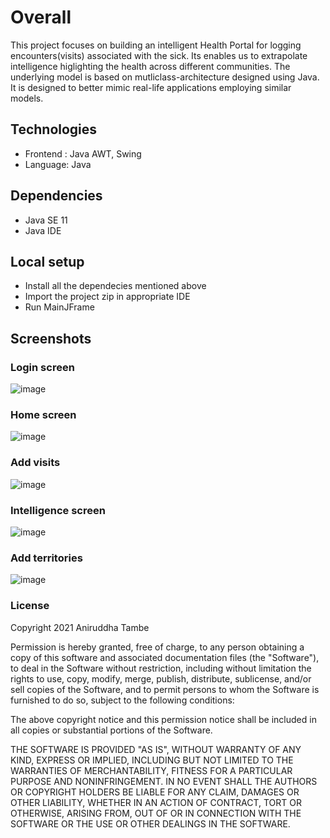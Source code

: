 # Overall
This project focuses on building an intelligent Health Portal for logging encounters(visits) associated with the sick. Its enables us to extrapolate intelligence higlighting the health across different communities. The underlying model is based on mutliclass-architecture designed using Java. It is designed to better mimic real-life applications employing similar models.

## Technologies
* Frontend : Java AWT, Swing
* Language: Java

## Dependencies
* Java SE 11
* Java IDE

## Local setup
* Install all the dependecies mentioned above
* Import the project zip in appropriate IDE
* Run MainJFrame

## Screenshots

### Login screen
![image](https://user-images.githubusercontent.com/42530224/143977446-0eff392f-a832-4bb8-9bbf-62b2adc437aa.png)

### Home screen
![image](https://user-images.githubusercontent.com/42530224/143978648-3894c6f7-f1f4-4c45-a0f2-3eab584aa9b2.png)

### Add visits
![image](https://user-images.githubusercontent.com/42530224/143977943-134a0f98-a49b-4b46-a688-660b12420961.png)

### Intelligence screen
![image](https://user-images.githubusercontent.com/42530224/143978058-5906e2ee-3aae-4a02-ac33-c76d8e764967.png)

### Add territories
![image](https://user-images.githubusercontent.com/42530224/143977702-8cf66e67-40de-48a4-b199-6365438f4926.png)


### License

Copyright 2021 Aniruddha Tambe

Permission is hereby granted, free of charge, to any person obtaining a copy of this software and associated documentation files (the "Software"), to deal in the Software without restriction, including without limitation the rights to use, copy, modify, merge, publish, distribute, sublicense, and/or sell copies of the Software, and to permit persons to whom the Software is furnished to do so, subject to the following conditions:

The above copyright notice and this permission notice shall be included in all copies or substantial portions of the Software.

THE SOFTWARE IS PROVIDED "AS IS", WITHOUT WARRANTY OF ANY KIND, EXPRESS OR IMPLIED, INCLUDING BUT NOT LIMITED TO THE WARRANTIES OF MERCHANTABILITY, FITNESS FOR A PARTICULAR PURPOSE AND NONINFRINGEMENT. IN NO EVENT SHALL THE AUTHORS OR COPYRIGHT HOLDERS BE LIABLE FOR ANY CLAIM, DAMAGES OR OTHER LIABILITY, WHETHER IN AN ACTION OF CONTRACT, TORT OR OTHERWISE, ARISING FROM, OUT OF OR IN CONNECTION WITH THE SOFTWARE OR THE USE OR OTHER DEALINGS IN THE SOFTWARE.

